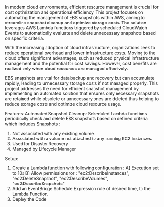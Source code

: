 In modern cloud environments, efficient resource management is crucial for cost optimization and operational efficiency. This project focuses on automating the management of EBS snapshots within AWS, aiming to streamline snapshot cleanup and optimize storage costs. The solution leverages AWS Lambda functions triggered by scheduled CloudWatch Events to automatically evaluate and delete unnecessary snapshots based on specific criteria.

With the increasing adoption of cloud infrastructure, organizations seek to reduce operational overhead and lower infrastructure costs. Moving to the cloud offers significant advantages, such as reduced physical infrastructure management and the potential for cost savings. However, cost benefits are realized only when cloud resources are managed effectively.

EBS snapshots are vital for data backup and recovery but can accumulate rapidly, leading to unnecessary storage costs if not managed properly. This project addresses the need for efficient snapshot management by implementing an automated solution that ensures only necessary snapshots are retained while obsolete or unnecessary ones are deleted thus helping to reduce storage costs and optimize cloud resource usage.

Features: 
Automated Snapshot Cleanup: Scheduled Lambda functions periodically check and delete EBS snapshots based on defined criteria which includes Snapshots :
1. Not associated with any existing volume.
2. Associated with a volume not attached to any running EC2 instances.
3. Used for Disaster Recovery
4. Managed by Lifecycle Manager

Setup:
1. Create a Lambda function with following configuration :
   A] Execution set to 10s
   B] Allow permissions for :
                "ec2:DescribeInstances",
                "ec2:DeleteSnapshot",
                "ec2:DescribeVolumes",
                "ec2:DescribeSnapshots"
2. Add an EventBridge Schedule Expression rule of desired time, to the Lambda Function.
3. Deploy the Code
   

